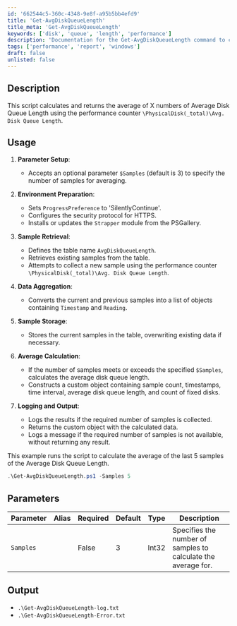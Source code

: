 ```yaml
---
id: '662544c5-360c-4348-9e8f-a95b5bb4efd9'
title: 'Get-AvgDiskQueueLength'
title_meta: 'Get-AvgDiskQueueLength'
keywords: ['disk', 'queue', 'length', 'performance']
description: 'Documentation for the Get-AvgDiskQueueLength command to calculate and return the average of X numbers of Average Disk Queue Length using the performance counter.'
tags: ['performance', 'report', 'windows']
draft: false
unlisted: false
---
```


## Description
This script calculates and returns the average of X numbers of Average Disk Queue Length using the performance counter `\PhysicalDisk(_total)\Avg. Disk Queue Length`.

## Usage
1. **Parameter Setup**: 
   - Accepts an optional parameter `$Samples` (default is 3) to specify the number of samples for averaging.

2. **Environment Preparation**:
   - Sets `ProgressPreference` to 'SilentlyContinue'.
   - Configures the security protocol for HTTPS.
   - Installs or updates the `Strapper` module from the PSGallery.

3. **Sample Retrieval**:
   - Defines the table name `AvgDiskQueueLength`.
   - Retrieves existing samples from the table.
   - Attempts to collect a new sample using the performance counter `\PhysicalDisk(_total)\Avg. Disk Queue Length`.

4. **Data Aggregation**:
   - Converts the current and previous samples into a list of objects containing `Timestamp` and `Reading`.

5. **Sample Storage**:
   - Stores the current samples in the table, overwriting existing data if necessary.

6. **Average Calculation**:
   - If the number of samples meets or exceeds the specified `$Samples`, calculates the average disk queue length.
   - Constructs a custom object containing sample count, timestamps, time interval, average disk queue length, and count of fixed disks.

7. **Logging and Output**:
   - Logs the results if the required number of samples is collected.
   - Returns the custom object with the calculated data.
   - Logs a message if the required number of samples is not available, without returning any result.

This example runs the script to calculate the average of the last 5 samples of the Average Disk Queue Length.

```powershell
.\Get-AvgDiskQueueLength.ps1 -Samples 5
```

## Parameters
| Parameter         | Alias | Required  | Default   | Type      | Description                                                   |
| ----------------- | ----- | --------- | --------- | --------- | ------------------------------------------------------------- |
| `Samples`         |       | False     | 3         | Int32     | Specifies the number of samples to calculate the average for. |

## Output
- `.\Get-AvgDiskQueueLength-log.txt`
- `.\Get-AvgDiskQueueLength-Error.txt`



